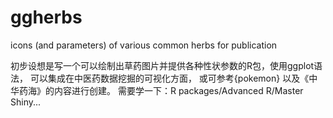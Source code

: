 # ggherbs
icons (and parameters) of various common herbs for publication

初步设想是写一个可以绘制出草药图片并提供各种性状参数的R包，使用ggplot语法，
可以集成在中医药数据挖掘的可视化方面，
或可参考{pokemon} 以及《中华药海》的内容进行创建。
需要学一下：R packages/Advanced R/Master Shiny...
